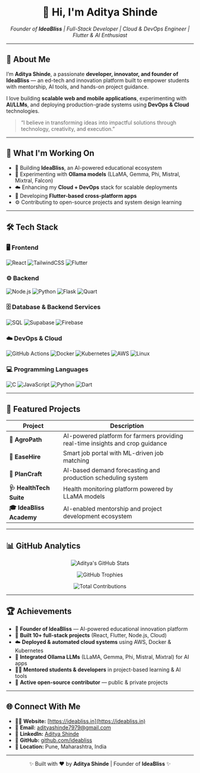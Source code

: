 <h1 align="center">👋 Hi, I'm Aditya Shinde</h1>
<p align="center">
  <em>Founder of <strong>IdeaBliss</strong> | Full-Stack Developer | Cloud & DevOps Engineer | Flutter & AI Enthusiast</em>
</p>

---

## 🚀 About Me

I’m **Aditya Shinde**, a passionate **developer, innovator, and founder of IdeaBliss** — an ed-tech and innovation platform built to empower students with mentorship, AI tools, and hands-on project guidance.  

I love building **scalable web and mobile applications**, experimenting with **AI/LLMs**, and deploying production-grade systems using **DevOps & Cloud** technologies.  

> “I believe in transforming ideas into impactful solutions through technology, creativity, and execution.”

---

## 🧠 What I'm Working On

- 🚀 Building **IdeaBliss**, an AI-powered educational ecosystem  
- 🤖 Experimenting with **Ollama models** (LLaMA, Gemma, Phi, Mistral, Mixtral, Falcon)  
- ☁️ Enhancing my **Cloud + DevOps** stack for scalable deployments  
- 📱 Developing **Flutter-based cross-platform apps**  
- ⚙️ Contributing to open-source projects and system design learning  

---

## 🛠️ Tech Stack

### 🖥️ Frontend
![React](https://img.shields.io/badge/React-20232A?style=for-the-badge&logo=react&logoColor=61DAFB)
![TailwindCSS](https://img.shields.io/badge/Tailwind_CSS-38B2AC?style=for-the-badge&logo=tailwind-css&logoColor=white)
![Flutter](https://img.shields.io/badge/Flutter-02569B?style=for-the-badge&logo=flutter&logoColor=white)

### ⚙️ Backend
![Node.js](https://img.shields.io/badge/Node.js-43853D?style=for-the-badge&logo=node-dot-js&logoColor=white)
![Python](https://img.shields.io/badge/Python-3776AB?style=for-the-badge&logo=python&logoColor=white)
![Flask](https://img.shields.io/badge/Flask-000000?style=for-the-badge&logo=flask&logoColor=white)
![Quart](https://img.shields.io/badge/Quart-FFB400?style=for-the-badge&logo=python&logoColor=black)

### 🗄️ Database & Backend Services
![SQL](https://img.shields.io/badge/SQL-336791?style=for-the-badge&logo=postgresql&logoColor=white)
![Supabase](https://img.shields.io/badge/Supabase-3ECF8E?style=for-the-badge&logo=supabase&logoColor=white)
![Firebase](https://img.shields.io/badge/Firebase-FFCA28?style=for-the-badge&logo=firebase&logoColor=black)

### ☁️ DevOps & Cloud
![GitHub Actions](https://img.shields.io/badge/GitHub%20Actions-2088FF?style=for-the-badge&logo=github-actions&logoColor=white)
![Docker](https://img.shields.io/badge/Docker-2496ED?style=for-the-badge&logo=docker&logoColor=white)
![Kubernetes](https://img.shields.io/badge/Kubernetes-326CE5?style=for-the-badge&logo=kubernetes&logoColor=white)
![AWS](https://img.shields.io/badge/AWS-232F3E?style=for-the-badge&logo=amazon-aws&logoColor=FF9900)
![Linux](https://img.shields.io/badge/Linux-FCC624?style=for-the-badge&logo=linux&logoColor=black)

### 💻 Programming Languages
![C](https://img.shields.io/badge/C-00599C?style=for-the-badge&logo=c&logoColor=white)
![JavaScript](https://img.shields.io/badge/JavaScript-F7DF1E?style=for-the-badge&logo=javascript&logoColor=black)
![Python](https://img.shields.io/badge/Python-3776AB?style=for-the-badge&logo=python&logoColor=white)
![Dart](https://img.shields.io/badge/Dart-0175C2?style=for-the-badge&logo=dart&logoColor=white)

---

## 💼 Featured Projects

| Project | Description |
|----------|--------------|
| **🚜 AgroPath** | AI-powered platform for farmers providing real-time insights and crop guidance |
| **💼 EaseHire** | Smart job portal with ML-driven job matching |
| **🧠 PlanCraft** | AI-based demand forecasting and production scheduling system |
| **🩺 HealthTech Suite** | Health monitoring platform powered by LLaMA models |
| **🎓 IdeaBliss Academy** | AI-enabled mentorship and project development ecosystem |

---

## 📊 GitHub Analytics

<p align="center">
  <!-- Public + Private commits counted safely via token -->
  <img src="https://github-readme-stats.vercel.app/api?username=ideabliss&show_icons=true&count_private=true&include_all_commits=true&theme=radical" alt="Aditya's GitHub Stats" />
</p>

<p align="center">
  <img src="https://github-profile-trophy.vercel.app/?username=ideabliss&theme=radical&no-frame=true&row=1&column=6" alt="GitHub Trophies" />
</p>

<p align="center">
  <img src="https://github-contributor-stats.vercel.app/api?username=ideabliss&limit=5&theme=radical&combine_all_yearly_contributions=true" alt="Total Contributions" />
</p>

---

## 🏆 Achievements

- 🥇 **Founder of IdeaBliss** — AI-powered educational innovation platform  
- 🚀 **Built 10+ full-stack projects** (React, Flutter, Node.js, Cloud)  
- ☁️ **Deployed & automated cloud systems** using AWS, Docker & Kubernetes  
- 🧠 **Integrated Ollama LLMs** (LLaMA, Gemma, Phi, Mistral, Mixtral) for AI apps  
- 🧑‍🏫 **Mentored students & developers** in project-based learning & AI tools  
- 🏅 **Active open-source contributor** — public & private projects  

---

## 🌐 Connect With Me

- 🧑‍💻 **Website:** [https://ideabliss.in](https://ideabliss.in)  
- 📧 **Email:** [adityashinde7979@gmail.com](mailto:adityashinde7979@gmail.com)  
- 💼 **LinkedIn:** [Aditya Shinde](https://in.linkedin.com/in/aditya-shinde45)  
- 🐙 **GitHub:** [github.com/ideabliss](https://github.com/ideabliss)  
- 📍 **Location:** Pune, Maharashtra, India  

---

<p align="center">✨ Built with ❤️ by <strong>Aditya Shinde</strong> | Founder of <strong>IdeaBliss</strong> ✨</p>
